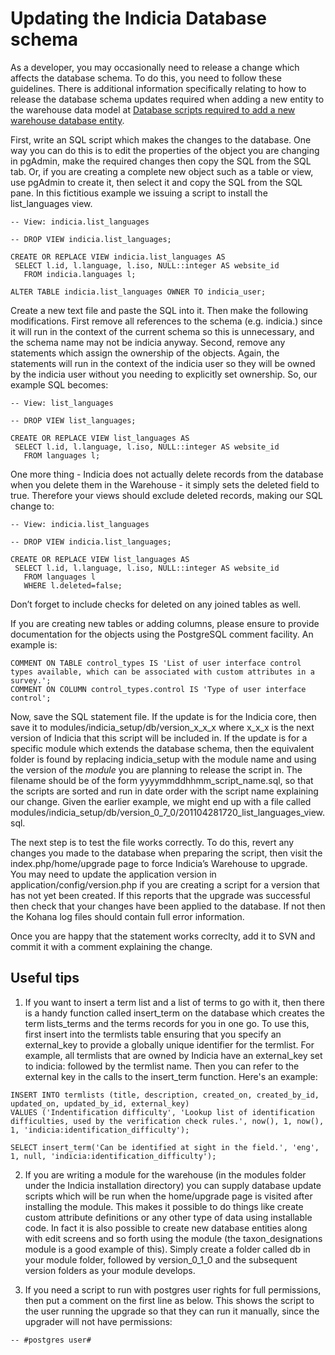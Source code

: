 # Updating the Indicia Database schema #

As a developer, you may occasionally need to release a change which affects the database schema. To do this, you need to follow these guidelines. There is additional information specifically relating to how to release the database schema updates required when adding a new entity to the warehouse data model at [Database scripts required to add a new warehouse database entity](WarehouseCodeAddEntityScripts.md).

First, write an SQL script which makes the changes to the database. One way you can do this is to edit the properties of the object you are changing in pgAdmin, make the required changes then copy the SQL from the SQL tab. Or, if you are creating a complete new object such as a table or view, use pgAdmin to create it, then select it and copy the SQL from the SQL pane. In this fictitious example we issuing a script to install the list\_languages view.

```
-- View: indicia.list_languages

-- DROP VIEW indicia.list_languages;

CREATE OR REPLACE VIEW indicia.list_languages AS 
 SELECT l.id, l.language, l.iso, NULL::integer AS website_id
   FROM indicia.languages l;

ALTER TABLE indicia.list_languages OWNER TO indicia_user;
```

Create a new text file and paste the SQL into it. Then make the following modifications. First remove all references to the schema (e.g. indicia.) since it will run in the context of the current schema so this is unnecessary, and the schema name may not be indicia anyway. Second, remove any statements which assign the ownership of the objects. Again, the statements will run in the context of the indicia user so they will be owned by the indicia user without you needing to explicitly set ownership. So, our example SQL becomes:
```
-- View: list_languages

-- DROP VIEW list_languages;

CREATE OR REPLACE VIEW list_languages AS 
 SELECT l.id, l.language, l.iso, NULL::integer AS website_id
   FROM languages l;
```

One more thing - Indicia does not actually delete records from the database when you delete them in the Warehouse - it simply sets the deleted field to true. Therefore your views should exclude deleted records, making our SQL change to:
```
-- View: indicia.list_languages

-- DROP VIEW indicia.list_languages;

CREATE OR REPLACE VIEW list_languages AS 
 SELECT l.id, l.language, l.iso, NULL::integer AS website_id
   FROM languages l
   WHERE l.deleted=false;
```

Don’t forget to include checks for deleted on any joined tables as well.

If you are creating new tables or adding columns, please ensure to provide documentation for the objects using the PostgreSQL comment facility. An example is:
```
COMMENT ON TABLE control_types IS 'List of user interface control types available, which can be associated with custom attributes in a survey.';
COMMENT ON COLUMN control_types.control IS 'Type of user interface control';
```

Now, save the SQL statement file. If the update is for the Indicia core, then save it to modules/indicia\_setup/db/version\_x\_x\_x where x\_x\_x is the next version of Indicia that this script will be included in. If the update is for a specific module which extends the database schema, then the equivalent folder is found by replacing indicia\_setup with the module name and using the version of the _module_ you are planning to release the script in. The filename should be of the form yyyymmddhhmm\_script\_name.sql, so that the scripts are sorted and run in date order with the script name explaining our change. Given the earlier example, we might end up with a file called modules/indicia\_setup/db/version\_0\_7\_0/201104281720\_list\_languages\_view.sql.

The next step is to test the file works correctly. To do this, revert any changes you made to the database when preparing the script, then visit the index.php/home/upgrade page to force Indicia’s Warehouse to upgrade. You may need to update the application version in application/config/version.php if you are creating a script for a version that has not yet been created. If this reports that the upgrade was successful then check that your changes have been applied to the database. If not then the Kohana log files should contain full error information.

Once you are happy that the statement works correclty, add it to SVN and commit it with a comment explaining the change.

## Useful tips ##

1. If you want to insert a term list and a list of terms to go with it, then there is a handy function called insert\_term on the database which creates the term lists\_terms and the terms records for you in one go.  To use this, first insert into the termlists table ensuring that you specify an external\_key to provide a globally unique identifier for the termlist. For example, all termlists that are owned by Indicia have an external\_key set to indicia: followed by the termlist name. Then you can refer to the external key in the calls to the insert\_term function. Here's an example:
```
INSERT INTO termlists (title, description, created_on, created_by_id, updated_on, updated_by_id, external_key)
VALUES ('Indentification difficulty', 'Lookup list of identification difficulties, used by the verification check rules.', now(), 1, now(), 1, 'indicia:identification_difficulty');

SELECT insert_term('Can be identified at sight in the field.', 'eng', 1, null, 'indicia:identification_difficulty');
```

2. If you are writing a module for the warehouse (in the modules folder under the Indicia installation directory) you can supply database update scripts which will be run when the home/upgrade page is visited after installing the module. This makes it possible to do things like create custom attribute definitions or any other type of data using installable code. In fact it is also possible to create new database entities along with edit screens and so forth using the module (the taxon\_designations module is a good example of this). Simply create a folder called db in your module folder, followed by version\_0\_1\_0 and the subsequent version folders as your module develops.

3. If you need a script to run with postgres user rights for full permissions, then put a comment on the first line as below. This shows the script to the user running the upgrade so that they can run it manually, since the upgrader will not have permissions:

```
-- #postgres user#
```